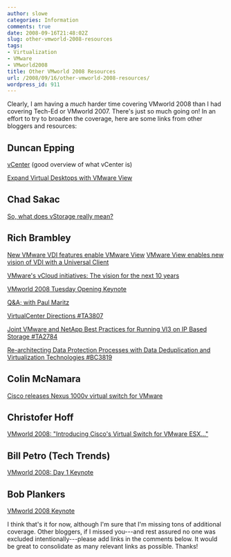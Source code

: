 ```yaml
---
author: slowe
categories: Information
comments: true
date: 2008-09-16T21:48:02Z
slug: other-vmworld-2008-resources
tags:
- Virtualization
- VMware
- VMworld2008
title: Other VMworld 2008 Resources
url: /2008/09/16/other-vmworld-2008-resources/
wordpress_id: 911
---
```


Clearly, I am having a _much_ harder time covering VMworld 2008 than I had covering Tech-Ed or VMworld 2007. There's just so much going on! In an effort to try to broaden the coverage, here are some links from other bloggers and resources:

## Duncan Epping

[vCenter](http://www.yellow-bricks.com/2008/09/15/vcenter/) (good overview of what vCenter is)  

[Expand Virtual Desktops with VMware View](http://www.yellow-bricks.com/2008/09/16/expand-virtual-desktops-with-vmware-view/)

## Chad Sakac

[So, what does vStorage really mean?](http://virtualgeek.typepad.com/virtual_geek/2008/09/so-what-does-vs.html)

## Rich Brambley

[New VMware VDI features enable VMware View](http://vmetc.com/2008/09/16/new-vmware-vdi-features-enable-vmware-view/)
[VMware View enables new vision of VDI with a Universal Client](http://vmetc.com/2008/09/16/vmware-view-enables-new-vision-of-vdi-with-a-universal-client/)  

[VMware's vCloud initiatives: The vision for the next 10 years](http://vmetc.com/2008/09/16/vmwares-vcloud-iniatives-the-vision-for-the-next-10-years/)  

[VMworld 2008 Tuesday Opening Keynote](http://vmetc.com/2008/09/16/vmworld-2008-tuesday-opening-keynote/)  

[Q&amp;A; with Paul Maritz](http://vmetc.com/2008/09/16/qa-with-paul-maritz/)  

[VirtualCenter Directions #TA3807](http://vmetc.com/2008/09/16/virtualcenter-directions-ta3807/)  

[Joint VMware and NetApp Best Practices for Running VI3 on IP Based Storage #TA2784](http://vmetc.com/2008/09/16/joint-vmware-and-netapp-best-practices-for-running-vi3-on-ip-based-storage-ta2784/)  

[Re-architecting Data Protection Processes with Data Deduplication and Virtualization Technologies #BC3819](http://vmetc.com/2008/09/16/re-architecting-data-protection-processes-with-data-deduplication-and-virtualization-technologies-bc3819/)

## Colin McNamara

[Cisco releases Nexus 1000v virtual switch for VMware](http://www.colinmcnamara.com/2008/09/16/cisco-releases-nexus-1000v-virtual-switch-for-vmware)

## Christofer Hoff

[VMworld 2008: "Introducing Cisco's Virtual Switch for VMware ESX..."](http://rationalsecurity.typepad.com/blog/2008/09/vmworld-2008-introducing-ciscos-virtual-switch-for-vmware-esx.html)

## Bill Petro (Tech Trends)

[VMworld 2008: Day 1 Keynote](http://techtrends.billpetro.com/2008/09/16/vmworld-2008-day-1-keynote/)

## Bob Plankers

[VMworld 2008 Keynote](http://lonesysadmin.net/2008/09/16/vmworld-2008-keynote/)

I think that's it for now, although I'm sure that I'm missing tons of additional coverage. Other bloggers, if I missed you---and rest assured no one was excluded intentionally---please add links in the comments below. It would be great to consolidate as many relevant links as possible. Thanks!
